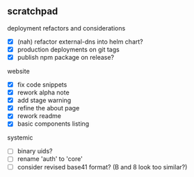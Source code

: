 
## scratchpad

deployment refactors and considerations
- [x] (nah) refactor external-dns into helm chart?
- [x] production deployments on git tags
- [x] publish npm package on release?

website
- [x] fix code snippets
- [x] rework alpha note
- [x] add stage warning
- [x] refine the about page
- [x] rework readme
- [x] basic components listing

systemic
- [ ] binary uids?
- [ ] rename 'auth' to 'core'
- [ ] consider revised base41 format? (B and 8 look too similar?)

